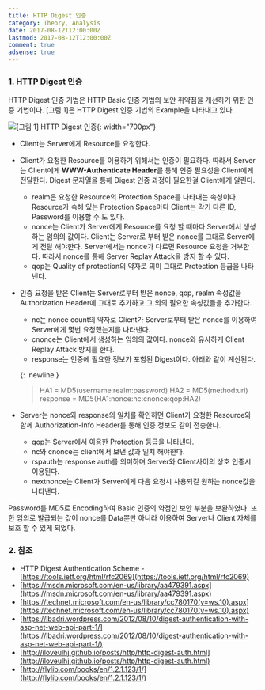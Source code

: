 ```yaml
---
title: HTTP Digest 인증
category: Theory, Analysis
date: 2017-08-12T12:00:00Z
lastmod: 2017-08-12T12:00:00Z
comment: true
adsense: true
---
```


### 1. HTTP Digest 인증

HTTP Digest 인증 기법은 HTTP Basic 인증 기법의 보안 취약점을 개선하기 위한 인증 기법이다. [그림 1]은 HTTP Digest 인증 기법의 Example을 나타내고 있다.

![[그림 1] HTTP Digest 인증]({{site.baseurl}}/images/theory_analysis/HTTP_Digest_Authorization/HTTP_Digest_Example.PNG){: width="700px"}

* Client는 Server에게 Resource를 요청한다.
* Client가 요청한 Resource를 이용하기 위해서는 인증이 필요하다. 따라서 Server는 Client에게 **WWW-Authenticate Header**를 통해 인증 필요성을 Client에게 전달한다. Digest 문자열을 통해 Digest 인증 과정이 필요한걸 Client에게 알린다.
  * realm은 요청한 Resource의 Protection Space를 나타내는 속성이다. Resource가 속해 있는 Protection Space마다 Client는 각기 다른 ID, Password를 이용할 수 도 있다.
  * nonce는 Client가 Server에게 Resource를 요청 할 때마다 Server에서 생성하는 임의의 값이다. Client는 Server로 부터 받은 nonce를 그대로 Server에게 전달 해야한다. Server에서는 nonce가 다르면 Resource 요청을 거부한다. 따라서 nonce를 통해 Server Replay Attack을 방지 할 수 있다.
  * qop는 Quality of protection의 약자로 의미 그대로 Protection 등급을 나타낸다.
* 인증 요청을 받은 Client는 Server로부터 받은 nonce, qop, realm 속성값을 Authorization Header에 그대로 추가하고 그 외의 필요한 속성값들을 추가한다.
  * nc는 nonce count의 약자로 Client가 Server로부터 받은 nonce를 이용하여 Server에게 몇번 요청했는지를 나타낸다.
  * cnonce는 Client에서 생성하는 임의의 값이다. nonce와 유사하게 Client Replay Attack 방지를 한다.
  * response는 인증에 필요한 정보가 포함된 Digest이다. 아래와 같이 계산된다.

  {: .newline }
  > HA1 = MD5(username:realm:password)
  > HA2 = MD5(method:uri)
  > response = MD5(HA1:nonce:nc:cnonce:qop:HA2)

* Server는 nonce와 response의 일치를 확인하면 Client가 요청한 Resource와 함께 Authorization-Info Header를 통해 인증 정보도 같이 전송한다.
  * qop는 Server에서 이용한 Protection 등급을 나타낸다.
  * nc와 cnonce는 client에서 보낸 값과 일치 해야한다.
  * rspauth는 response auth를 의미하며 Server와 Client사이의 상호 인증시 이용된다.
  * nextnonce는 Client가 Server에게 다음 요청시 사용되길 원하는 nonce값을 나타낸다.

Password를 MD5로 Encoding하여 Basic 인증의 약점인 보안 부분을 보완하였다. 또한 임의로 발급되는 값이 nonce를 Data뿐만 아니라 이용하여 Server나 Client 자체를 보호 할 수 있게 되었다.

### 2. 참조

* HTTP Digest Authentication Scheme - [https://tools.ietf.org/html/rfc2069](https://tools.ietf.org/html/rfc2069)
* [https://msdn.microsoft.com/en-us/library/aa479391.aspx](https://msdn.microsoft.com/en-us/library/aa479391.aspx)
* [https://technet.microsoft.com/en-us/library/cc780170(v=ws.10).aspx](https://technet.microsoft.com/en-us/library/cc780170(v=ws.10).aspx)
* [https://lbadri.wordpress.com/2012/08/10/digest-authentication-with-asp-net-web-api-part-1/](https://lbadri.wordpress.com/2012/08/10/digest-authentication-with-asp-net-web-api-part-1/)
* [http://iloveulhj.github.io/posts/http/http-digest-auth.html](http://iloveulhj.github.io/posts/http/http-digest-auth.html)
* [http://flylib.com/books/en/1.2.1.123/1/](http://flylib.com/books/en/1.2.1.123/1/)
